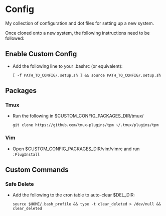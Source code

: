 # Config
My collection of configuration and dot files for setting up a new system.

Once cloned onto a new system, the following instructions need to be followed:

## Enable Custom Config
 * Add the following line to your .bashrc (or equivalent):
   ```
   [ -f PATH_TO_CONFIG/.setup.sh ] && source PATH_TO_CONFIG/.setup.sh
   ```

## Packages
### Tmux
 * Run the following in $CUSTOM\_CONFIG\_PACKAGES\_DIR/tmux/
   ```
   git clone https://github.com/tmux-plugins/tpm ~/.tmux/plugins/tpm
   ```

### Vim
 * Open $CUSTOM\_CONFIG\_PACKAGES\_DIR/vim/vimrc and run `:PlugInstall`

## Custom Commands
### Safe Delete
 * Add the following to the cron table to auto-clear $DEL\_DIR:
   ```
   source $HOME/.bash_profile && type -t clear_deleted > /dev/null && clear_deleted
   ```
